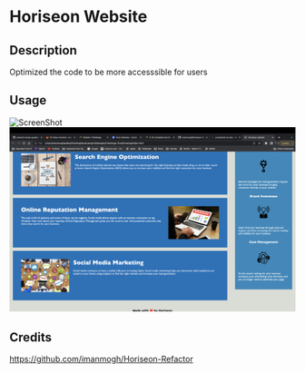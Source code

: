# Horiseon Website

## Description

Optimized the code to be more accesssible for users

## Usage

![ScreenShot](Develop/assets/images/Screenshot-1.png)
![ScreenShot](Develop/assets/images/Screenshot-2.png)


## Credits
https://github.com/imanmogh/Horiseon-Refactor
